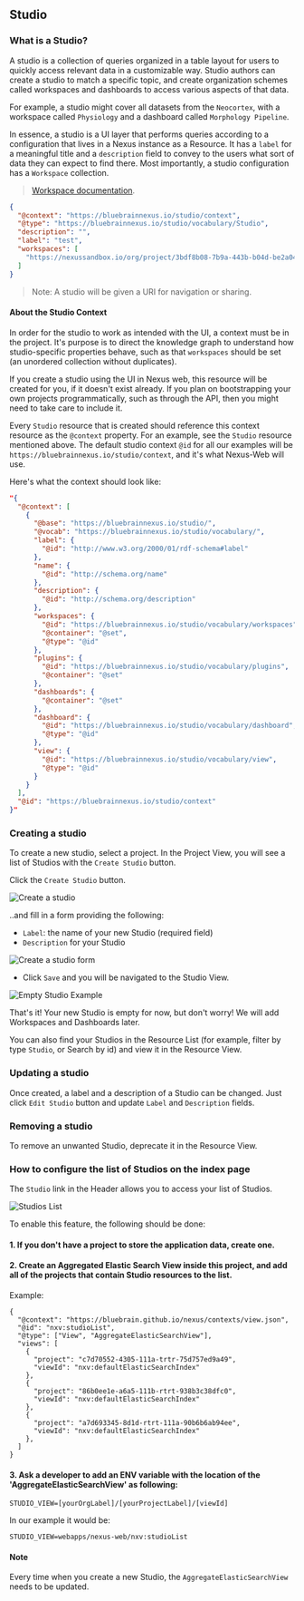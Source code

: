 ## Studio

### What is a Studio?

A studio is a collection of queries organized in a table layout for users to quickly access relevant data in a customizable way. Studio authors can create a studio to match a specific topic, and create organization schemes called workspaces and dashboards to access various aspects of that data.

For example, a studio might cover all datasets from the `Neocortex`, with a workspace called `Physiology` and a dashboard called `Morphology Pipeline`.

In essence, a studio is a UI layer that performs queries according to a configuration that lives in a Nexus instance as a Resource. It has a `label` for a meaningful title and a `description` field to convey to the users what sort of data they can expect to find there. Most importantly, a studio configuration has a `Workspace` collection.

> [Workspace documentation](./Workspaces.md).

```json
{
  "@context": "https://bluebrainnexus.io/studio/context",
  "@type": "https://bluebrainnexus.io/studio/vocabulary/Studio",
  "description": "",
  "label": "test",
  "workspaces": [
    "https://nexussandbox.io/org/project/3bdf8b08-7b9a-443b-b04d-be2a048893ba"
  ]
}
```

> Note: A studio will be given a URI for navigation or sharing.

#### About the Studio Context

In order for the studio to work as intended with the UI, a context must be in the project. It's purpose is to direct the knowledge graph to understand how studio-specific properties behave, such as that `workspaces` should be set (an unordered collection without duplicates).

If you create a studio using the UI in Nexus web, this resource will be created for you, if it doesn't exist already. If you plan on bootstrapping your own projects programmatically, such as through the API, then you might need to take care to include it.

Every `Studio` resource that is created should reference this context resource as the `@context` property. For an example, see the `Studio` resource mentioned above. The default studio context `@id` for all our examples will be `https://bluebrainnexus.io/studio/context`, and it's what Nexus-Web will use.

Here's what the context should look like:

```json
"{
  "@context": [
    {
      "@base": "https://bluebrainnexus.io/studio/",
      "@vocab": "https://bluebrainnexus.io/studio/vocabulary/",
      "label": {
        "@id": "http://www.w3.org/2000/01/rdf-schema#label"
      },
      "name": {
        "@id": "http://schema.org/name"
      },
      "description": {
        "@id": "http://schema.org/description"
      },
      "workspaces": {
        "@id": "https://bluebrainnexus.io/studio/vocabulary/workspaces",
        "@container": "@set",
        "@type": "@id"
      },
      "plugins": {
        "@id": "https://bluebrainnexus.io/studio/vocabulary/plugins",
        "@container": "@set"
      },
      "dashboards": {
        "@container": "@set"
      },
      "dashboard": {
        "@id": "https://bluebrainnexus.io/studio/vocabulary/dashboard",
        "@type": "@id"
      },
      "view": {
        "@id": "https://bluebrainnexus.io/studio/vocabulary/view",
        "@type": "@id"
      }
    }
  ],
  "@id": "https://bluebrainnexus.io/studio/context"
}"
```

### Creating a studio

To create a new studio, select a project.
In the Project View, you will see a list of Studios with the `Create Studio` button.

Click the `Create Studio` button.

![Create a studio](../assets/create-studio-button.png)

..and fill in a form providing the following:

- `Label`: the name of your new Studio (required field)
- `Description` for your Studio

![Create a studio form](../assets/create-studio-form.png)

- Click `Save` and you will be navigated to the Studio View.

![Empty Studio Example](../assets/empty-studio-example.png)

That's it! Your new Studio is empty for now, but don't worry!
We will add Workspaces and Dashboards later.

You can also find your Studios in the Resource List (for example, filter by type `Studio`, or Search by id) and view it in the Resource View.

### Updating a studio

Once created, a label and a description of a Studio can be changed.
Just click `Edit Studio` button and update `Label` and `Description` fields.

### Removing a studio

To remove an unwanted Studio, deprecate it in the Resource View.

### How to configure the list of Studios on the index page

The `Studio` link in the Header allows you to access your list of Studios.

![Studios List](../assets/studios-list.png)

To enable this feature, the following should be done:

#### 1. If you don't have a project to store the application data, create one.

#### 2. Create an Aggregated Elastic Search View inside this project, and add all of the projects that contain Studio resources to the list.

Example:

```json-ld
{
  "@context": "https://bluebrain.github.io/nexus/contexts/view.json",
  "@id": "nxv:studioList",
  "@type": ["View", "AggregateElasticSearchView"],
  "views": [
    {
      "project": "c7d70552-4305-111a-trtr-75d757ed9a49",
      "viewId": "nxv:defaultElasticSearchIndex"
    },
    {
      "project": "86b0ee1e-a6a5-111b-rtrt-938b3c38dfc0",
      "viewId": "nxv:defaultElasticSearchIndex"
    },
    {
      "project": "a7d693345-8d1d-rtrt-111a-90b6b6ab94ee",
      "viewId": "nxv:defaultElasticSearchIndex"
    },
  ]
}
```

#### 3. Ask a developer to add an ENV variable with the location of the 'AggregateElasticSearchView' as following:

`STUDIO_VIEW=[yourOrgLabel]/[yourProjectLabel]/[viewId]`

In our example it would be:

`STUDIO_VIEW=webapps/nexus-web/nxv:studioList`

#### Note

Every time when you create a new Studio, the `AggregateElasticSearchView` needs to be updated.
